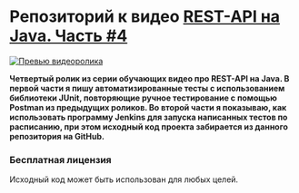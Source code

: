 # Репозиторий к видео [REST-API на Java. Часть #4](https://youtu.be/POAvgMn-1JY)

[![Превью видеоролика](http://lid.tv/images/video/preview/video-8-preview.png)](https://youtu.be/POAvgMn-1JY)

**Четвертый ролик из серии обучающих видео про REST-API на Java. В первой части я пишу автоматизированные тесты с использованием библиотеки JUnit, повторяющие ручное тестирование с помощью Postman из предыдущих роликов. Во второй части я показываю, как использовать программу Jenkins для запуска написанных тестов по расписанию, при этом исходный код проекта забирается из данного репозитория на GitHub.**

### Бесплатная лицензия
Исходный код может быть использован для любых целей.

